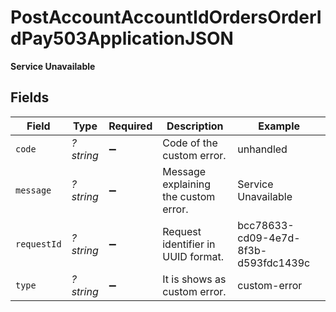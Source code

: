 # PostAccountAccountIdOrdersOrderIdPay503ApplicationJSON

**Service Unavailable**



## Fields

| Field                                | Type                                 | Required                             | Description                          | Example                              |
| ------------------------------------ | ------------------------------------ | ------------------------------------ | ------------------------------------ | ------------------------------------ |
| `code`                               | *?string*                            | :heavy_minus_sign:                   | Code of the custom error.            | unhandled                            |
| `message`                            | *?string*                            | :heavy_minus_sign:                   | Message explaining the custom error. | Service Unavailable                  |
| `requestId`                          | *?string*                            | :heavy_minus_sign:                   | Request identifier in UUID format.   | bcc78633-cd09-4e7d-8f3b-d593fdc1439c |
| `type`                               | *?string*                            | :heavy_minus_sign:                   | It is shows as custom error.         | custom-error                         |